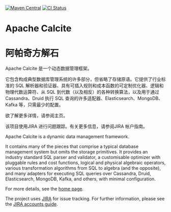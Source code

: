 <!--
{% comment %}
Licensed to the Apache Software Foundation (ASF) under one or more
contributor license agreements.  See the NOTICE file distributed with
this work for additional information regarding copyright ownership.
The ASF licenses this file to you under the Apache License, Version 2.0
(the "License"); you may not use this file except in compliance with
the License.  You may obtain a copy of the License at

http://www.apache.org/licenses/LICENSE-2.0

Unless required by applicable law or agreed to in writing, software
distributed under the License is distributed on an "AS IS" BASIS,
WITHOUT WARRANTIES OR CONDITIONS OF ANY KIND, either express or implied.
See the License for the specific language governing permissions and
limitations under the License.
{% endcomment %}
-->

[![Maven Central](https://maven-badges.herokuapp.com/maven-central/org.apache.calcite/calcite-core/badge.svg)](https://maven-badges.herokuapp.com/maven-central/org.apache.calcite/calcite-core)
[![CI Status](https://github.com/apache/calcite/workflows/CI/badge.svg?branch=main)](https://github.com/apache/calcite/actions?query=branch%3Amain)

# Apache Calcite
# 阿帕奇方解石

Apache Calcite 是一个动态数据管理框架。

它包含构成典型数据库管理系统的许多部分，但省略了存储原语。它提供了行业标准的 SQL 解析器和验证器、具有可插入规则和成本函数的可定制优化器、逻辑和物理代数运算符、从 SQL 到代数（以及相反）的各种转换算法，以及用于通过 Cassandra、Druid 执行 SQL 查询的许多适配器、Elasticsearch、MongoDB、Kafka 等，只需最少的配置。

欲了解更多详情，请参阅主页。

该项目使用JIRA 进行问题跟踪。有关更多信息，请参阅JIRA 帐户指南。

Apache Calcite is a dynamic data management framework.

It contains many of the pieces that comprise a typical
database management system but omits the storage primitives.
It provides an industry standard SQL parser and validator,
a customisable optimizer with pluggable rules and cost functions,
logical and physical algebraic operators, various transformation
algorithms from SQL to algebra (and the opposite), and many
adapters for executing SQL queries over Cassandra, Druid,
Elasticsearch, MongoDB, Kafka, and others, with minimal
configuration.

For more details, see the [home page](http://calcite.apache.org).

The project uses [JIRA](https://issues.apache.org/jira/browse/CALCITE)
for issue tracking. For further information, please see the [JIRA accounts guide](https://calcite.apache.org/develop/#jira-accounts).
